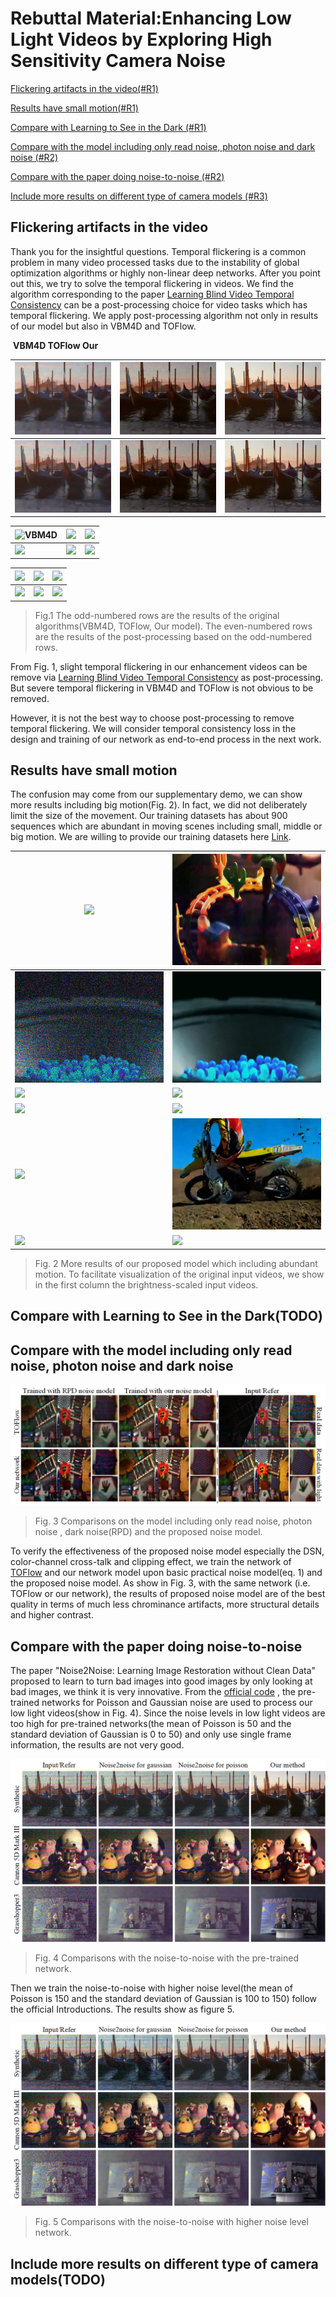 # Rebuttal Material:Enhancing Low Light Videos by Exploring High Sensitivity Camera Noise

[Flickering artifacts in the video(#R1)](#F1)

[Results  have small motion(#R1)](#R1)

[Compare with Learning to See in the Dark (#R1)](#C1)

[Compare with the model including only read noise, photon noise and dark noise (#R2)](#C2)

[Compare with the paper doing noise-to-noise (#R2)](#C22)

[Include more results on different type of camera models (#R3)](#I3)

## <span id="F1">Flickering artifacts in the video</span>

Thank you for the insightful questions. Temporal flickering is a common problem in many video processed tasks  due to the instability of global optimization algorithms or highly non-linear deep networks. After you point out this, we try to solve the  temporal flickering in videos. We find the algorithm  corresponding to the paper  [Learning Blind Video Temporal Consistency](<https://github.com/phoenix104104/fast_blind_video_consistency>) can be a post-processing choice for video tasks which has temporal flickering. We apply post-processing algorithm not only in results of our model but also in VBM4D and TOFlow.

​                      **VBM4D                                                     TOFlow                                                        Our**

| ![](pic/flickering/orgin/sys/VBM4D.gif)       | ![](pic/flickering/orgin/sys/TOFlow.gif)       | ![](pic/flickering/orgin/sys/our.gif)       |
| --------------------------------------------- | ---------------------------------------------- | ------------------------------------------- |
| ![](pic/flickering/ECCV_c/sys/VBM4D_eccv.gif) | ![](pic/flickering/ECCV_c/sys/TOFlow_eccv.gif) | ![](pic/flickering/ECCV_c/sys/our_eccv.gif) |

| ![VBM4D](pic/flickering/orgin/cannon/VBM4D.gif)  | ![](pic/flickering/orgin/cannon/TOFlow.gif)       | ![](pic/flickering/orgin/cannon/our.gif)       |
| ------------------------------------------------ | ------------------------------------------------- | ---------------------------------------------- |
| ![](pic/flickering/ECCV_c/cannon/VBM4D_eccv.gif) | ![](pic/flickering/ECCV_c/cannon/TOFlow_eccv.gif) | ![](pic/flickering/ECCV_c/cannon/our_eccv.gif) |

| ![](pic/flickering/orgin/instr/VBM4D.gif)       | ![](pic/flickering/orgin/instr/TOFlow.gif)       | ![](pic/flickering/orgin/instr/our.gif)       |
| ----------------------------------------------- | ------------------------------------------------ | --------------------------------------------- |
| ![](pic/flickering/ECCV_c/instr/VBM4D_eccv.gif) | ![](pic/flickering/ECCV_c/instr/TOFlow_eccv.gif) | ![](pic/flickering/ECCV_c/instr/our_eccv.gif) |

> Fig.1 The odd-numbered rows are the results of the original algorithms(VBM4D, TOFlow, Our model). The even-numbered rows are the results of the post-processing based on the odd-numbered rows.

From Fig. 1, slight temporal flickering in  our enhancement videos can be remove via  [Learning Blind Video Temporal Consistency](<https://github.com/phoenix104104/fast_blind_video_consistency>) as post-processing. But severe temporal flickering in VBM4D and TOFlow is not obvious to be removed.

However,  it is not the best way to choose post-processing to remove temporal flickering. We will consider temporal consistency loss in the design and training of our network as end-to-end process in the next work.

## <span id="R1">Results  have small motion</span>

The confusion may come from our supplementary demo, we can show more results including big motion(Fig. 2). In fact, we did not deliberately limit the size of the movement. Our training datasets has about 900 sequences which are abundant in moving scenes including small, middle or big motion. We are willing to provide our training datasets here [Link](<https://drive.google.com/open?id=1eC18IbfVGAebJBMDJy2sTdTPjdwdZ4jd>).

| ![](pic/motion/real/noise/13.gif)    | ![](pic/motion/real/our/13.gif)    |
| ------------------------------------ | ---------------------------------- |
| ![](pic/motion/sys/noise/ball.gif)   | ![](pic/motion/sys/our/ball.gif)   |
| ![](pic/motion/sys/noise/cat.gif)    | ![](pic/motion/sys/our/cat.gif)    |
| ![](pic/motion/real/noise/19.gif)    | ![](pic/motion/real/our/19.gif)    |
| ![](pic/motion/sys/noise/motor1.gif) | ![](pic/motion/sys/our/motor1.gif) |
| ![](pic/motion/real/noise/24.gif)    | ![](pic/motion/real/our/24.gif)    |

> Fig. 2 More results of our proposed model which including abundant motion. To facilitate visualization of the original input videos, we show in the first column the brightness-scaled input videos.

## <span id="C1">Compare with Learning to See in the Dark(TODO)</span>



## <span id="C2">Compare with the model including only read noise, photon noise and dark noise</span>

![](/pic/modelvalue_im.bmp)

> Fig. 3 Comparisons on the model including only read noise, photon noise , dark noise(RPD) and the proposed noise model.
>

To verify the effectiveness of the proposed noise model especially the DSN, color-channel cross-talk and clipping effect, we train the network of [TOFlow](https://arxiv.org/abs/1711.09078) and our network model upon basic practical noise model(eq. 1) and the proposed noise model. As show in Fig. 3, with the same network (i.e. TOFlow or our network), the results of proposed noise model are of the best quality in terms of much less chrominance artifacts, more structural details and higher contrast.

## <span id="C22">Compare with the paper doing noise-to-noise</span>

The paper "Noise2Noise: Learning Image Restoration without Clean Data" proposed to learn to turn bad images into good images by only looking at bad images, we think it is very innovative. From the [official code](<https://github.com/NVlabs/noise2noise>) , the pre-trained networks for Poisson and Gaussian noise are used to process our low light videos(show in Fig. 4). Since the noise levels in low light videos are too high for pre-trained networks(the mean of Poisson is 50 and the standard deviation of Gaussian is 0 to 50) and only use single frame information, the results are not very good.

![noise2noise](pic/noise2noise.bmp)

> Fig. 4 Comparisons with the noise-to-noise with the pre-trained network.

Then we train the noise-to-noise with higher noise level(the mean of Poisson is 150 and the standard deviation of Gaussian is 100 to 150) follow the official Introductions. The results show as figure 5.

![](pic/noise2noise2.bmp)

> Fig. 5 Comparisons with the noise-to-noise with higher noise level network.

## <span id="I3">Include more results on different type of camera models(TODO)</span>

